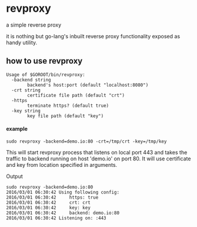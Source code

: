 # revproxy
a simple reverse proxy

it is nothing but go-lang's inbuilt reverse proxy functionality exposed as handy utility.


## how to use revproxy
```
Usage of $GOROOT/bin/revproxy:
  -backend string
        backend's host:port (default "localhost:8080")
  -crt string
        certificate file path (default "crt")
  -https
        terminate https? (default true)
  -key string
        key file path (default "key")
```
#### example
```
sudo revproxy -backend=demo.io:80 -crt=/tmp/crt -key=/tmp/key
```
This will start revproxy process that listens on local port 443 and takes the traffic to backend running on host 'demo.io' on port 80. It will use certificate and key from location specified in arguments.

Output
```
sudo revproxy -backend=demo.io:80
2016/03/01 06:30:42 Using following config:
2016/03/01 06:30:42     https: true
2016/03/01 06:30:42     crt: crt
2016/03/01 06:30:42     key: key
2016/03/01 06:30:42     backend: demo.io:80
2016/03/01 06:30:42 Listening on: :443
```
